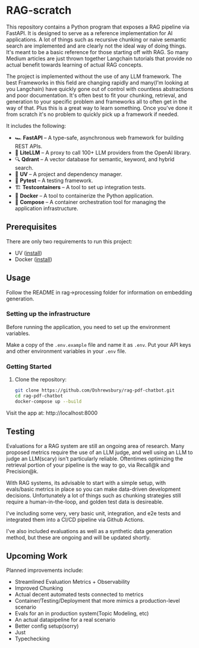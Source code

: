 # RAG-scratch


This repository contains a Python program that
exposes a RAG pipeline via FastAPI. It is designed to serve as a reference implementation
for AI applications. A lot of things such as recursive chunking or naive semantic search are implemented and are clearly not the ideal way of doing things. It's meant to be a basic reference for those starting off with RAG. So many Medium articles are just thrown together Langchain tutorials that provide no actual benefit towards learning of actual RAG concepts.

The project is implemented without the use of any LLM framework. The best Frameworks in this field are changing rapidly and many(I'm looking at you Langchain) have quickly gone out of control with countless abstractions and poor documentation. It's often best to fit your chunking, retrieval, and generation to your specific problem and frameworks all to often get in the way of that. Plus this is a great way to learn something. Once you've done it from scratch it's no problem to quickly pick up a framework if needed.

It includes the following:

- 🏎️ **FastAPI** – A type-safe, asynchronous web framework for building REST APIs.
- 🍓 **LiteLLM** – A proxy to call 100+ LLM providers from the OpenAI library.
- 🔍 **Qdrant** – A vector database for semantic, keyword, and hybrid search.
- 🚚 **UV** – A project and dependency manager.
- 🧪 **Pytest** – A testing framework.
- 🏗 **Testcontainers** – A tool to set up integration tests.
- 🐳 **Docker** – A tool to containerize the Python application.
- 🐙 **Compose** – A container orchestration tool for managing the application infrastructure.

##  Prerequisites

There are only two requirements to run this project:

- UV ([install](https://docs.astral.sh/uv/getting-started/installation/))
- Docker ([install](https://docs.docker.com/get-docker/))


## Usage

Follow the README in rag->processing folder for information on embedding generation.


### Setting up the infrastructure

Before running the application, you need to set up the environment variables.

Make a copy of the `.env.example` file and name it as `.env`.
Put your API keys and other environment variables in your `.env` file.

### Getting Started

1. Clone the repository:
   ```bash
   git clone https://github.com/Dshrewsbury/rag-pdf-chatbot.git
   cd rag-pdf-chatbot
   docker-compose up --build

 Visit the app at:  http://localhost:8000


## Testing

Evaluations for a RAG system are still an ongoing area of research. Many proposed metrics require the use of an LLM judge, and well using an LLM to judge an LLM(scary) isn't particularly reliable. Oftentimes optimizing the retrieval portion of your pipeline is the way to go, via Recall@k and Precision@k. 

With RAG systems, its advisable to start with a simple setup, with evals/basic metrics in place so you can make data-driven development decisions. Unfortunately a lot of things such as chunking strategies still require a human-in-the-loop, and golden test data is desireable.

I've including some very, very basic unit, integration, and e2e tests and integrated them into a CI/CD pipeline via Github Actions. 

I've also included evaluations as well as a synthetic data generation method, but these are ongoing and will be updated shortly.

## Upcoming Work

Planned improvements include:

- Streamlined Evaluation Metrics + Observability
- Improved Chunking
- Actual decent automated tests connected to metrics
- Container/Testing/Deployment that more mimics a production-level scenario
- Evals for an in production system(Topic Modeling, etc)
- An actual datapipeline for a real scenario
- Better config setup(sorry)
- Just
- Typechecking
